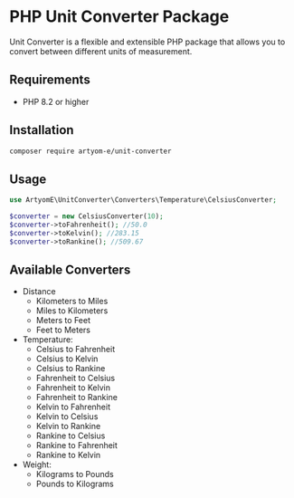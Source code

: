 # PHP Unit Converter Package

Unit Converter is a flexible and extensible PHP package that allows you to convert between different units of measurement. 

## Requirements

- PHP 8.2 or higher

## Installation

```bash
composer require artyom-e/unit-converter
```

## Usage

```php
use ArtyomE\UnitConverter\Converters\Temperature\CelsiusConverter;

$converter = new CelsiusConverter(10);
$converter->toFahrenheit(); //50.0
$converter->toKelvin(); //283.15
$converter->toRankine(); //509.67
```

## Available Converters

- Distance 
  - Kilometers to Miles
  - Miles to Kilometers
  - Meters to Feet
  - Feet to Meters
- Temperature:
  - Celsius to Fahrenheit
  - Celsius to Kelvin
  - Celsius to Rankine
  - Fahrenheit to Celsius
  - Fahrenheit to Kelvin
  - Fahrenheit to Rankine
  - Kelvin to Fahrenheit 
  - Kelvin to Celsius 
  - Kelvin to Rankine 
  - Rankine to Celsius
  - Rankine to Fahrenheit
  - Rankine to Kelvin
- Weight:
  - Kilograms to Pounds
  - Pounds to Kilograms
